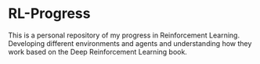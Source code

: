 # RL-Progress
This is a personal repository of my progress in Reinforcement Learning. Developing different environments and agents and understanding how they work based on the Deep Reinforcement Learning book.
